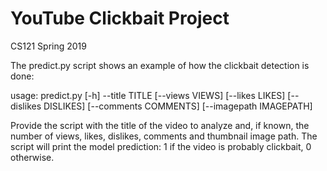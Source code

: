 # YouTube Clickbait Project
CS121 Spring 2019

The predict.py script shows an example of how the clickbait detection is done:

usage: predict.py [-h] --title TITLE [--views VIEWS] [--likes LIKES]
                  [--dislikes DISLIKES] [--comments COMMENTS] [--imagepath IMAGEPATH]
                  
Provide the script with the title of the video to analyze and, if known, the number of views, likes, dislikes, comments and thumbnail image path. The script will print the model prediction: 1 if the video is probably clickbait, 0 otherwise.
